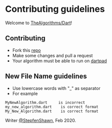 # Contributing guidelines

Welcome to [TheAlgorithms/Dart](https://github.com/TheAlgorithms/Dart)!

## Contributing
* Fork this [repo](https://github.com/TheAlgorithms/Dart)
* Make some changes and pull a request
* Your algorithm must be able to run on [dartpad](https://dartpad.dev/)

## New File Name guidelines
* Use lowercase words with "_" as separator
* For example
```
MyNewAlgorithm.dart     is incorrect
my_new_algorithm.dart    is correct format
My_New_Algorithm.dart    is correct format
```

Writer [@StepfenShawn](https://github.com/StepfenShawn), Feb 2020.
